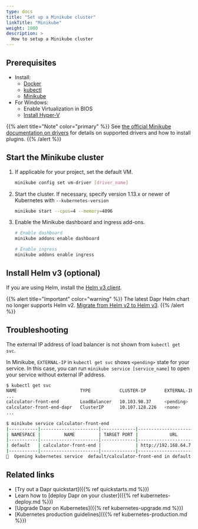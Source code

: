 ```yaml
---
type: docs
title: "Set up a Minikube cluster"
linkTitle: "Minikube"
weight: 1000
description: >
  How to setup a Minikube cluster
---
```


## Prerequisites

- Install:
   - [Docker](https://docs.docker.com/install/)
   - [kubectl](https://kubernetes.io/docs/tasks/tools/)
   - [Minikube](https://minikube.sigs.k8s.io/docs/start/)
- For Windows:
   - Enable Virtualization in BIOS 
   - [Install Hyper-V](https://docs.microsoft.com/virtualization/hyper-v-on-windows/quick-start/enable-hyper-v)

{{% alert title="Note" color="primary" %}}
See [the official Minikube documentation on drivers](https://minikube.sigs.k8s.io/docs/reference/drivers/) for details on supported drivers and how to install plugins.
{{% /alert %}}

## Start the Minikube cluster

1. If applicable for your project, set the default VM.

   ```bash
   minikube config set vm-driver [driver_name]
   ```

1. Start the cluster. If necessary, specify version 1.13.x or newer of Kubernetes with `--kubernetes-version`

    ```bash
    minikube start --cpus=4 --memory=4096
    ```

1. Enable the Minikube dashboard and ingress add-ons.

   ```bash
   # Enable dashboard
   minikube addons enable dashboard
   
   # Enable ingress
   minikube addons enable ingress
   ```

## Install Helm v3 (optional)

If you are using Helm, install the [Helm v3 client](https://helm.sh/docs/intro/install/).

{{% alert title="Important" color="warning" %}}
The latest Dapr Helm chart no longer supports Helm v2. [Migrate from Helm v2 to Helm v3](https://helm.sh/blog/migrate-from-helm-v2-to-helm-v3/).
{{% /alert %}}

## Troubleshooting

The external IP address of load balancer is not shown from `kubectl get svc`.

In Minikube, `EXTERNAL-IP` in `kubectl get svc` shows `<pending>` state for your service. In this case, you can run `minikube service [service_name]` to open your service without external IP address.

```bash
$ kubectl get svc
NAME                        TYPE           CLUSTER-IP       EXTERNAL-IP   PORT(S)            AGE
...
calculator-front-end        LoadBalancer   10.103.98.37     <pending>     80:30534/TCP       25h
calculator-front-end-dapr   ClusterIP      10.107.128.226   <none>        80/TCP,50001/TCP   25h
...

$ minikube service calculator-front-end
|-----------|----------------------|-------------|---------------------------|
| NAMESPACE |         NAME         | TARGET PORT |            URL            |
|-----------|----------------------|-------------|---------------------------|
| default   | calculator-front-end |             | http://192.168.64.7:30534 |
|-----------|----------------------|-------------|---------------------------|
🎉  Opening kubernetes service  default/calculator-front-end in default browser...
```

## Related links
- [Try out a Dapr quickstart]({{% ref quickstarts.md %}})
- Learn how to [deploy Dapr on your cluster]({{% ref kubernetes-deploy.md %}})
- [Upgrade Dapr on Kubernetes]({{% ref kubernetes-upgrade.md %}})
- [Kubernetes production guidelines]({{% ref kubernetes-production.md %}})